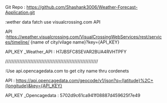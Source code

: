 

Git Repo               : https://github.com/Shashank3006/Weather-Forecast-Application.git     


:wether data fatch use visualcrossing.com API

API                    :https://weather.visualcrossing.com/VisualCrossingWebServices/rest/services/timeline/
                        {name of city/vilage name}?key={API_KEY}

API_KEY _Weather_API   :   H7JBSFC8SEVAR2BUA4RVHTPFY

///////////////////////////////////////////////////////////

:Use api.opencagedata.com to get city name thru cordenets
  
API                    :   https://api.opencagedata.com/geocode/v1/json?q={latitude}%2C+{longitude}&key={API_KEY}      


API_KEY _Opencagedata  :    5702d9c61ca941f08887d459625f7e49







